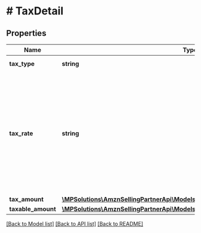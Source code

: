 # # TaxDetail

## Properties

Name | Type | Description | Notes
------------ | ------------- | ------------- | -------------
**tax_type** | **string** | Type of the tax applied. |
**tax_rate** | **string** | A decimal number with no loss of precision. Useful when precision loss is unacceptable, as with currencies. Follows RFC7159 for number representation. &lt;br&gt;**Pattern** : &#x60;^-?(0|([1-9]\\d*))(\\.\\d+)?([eE][+-]?\\d+)?$&#x60;. | [optional]
**tax_amount** | [**\MPSolutions\AmznSellingPartnerApi\Models\VendorDirectFulfillmentPayments\Money**](Money.md) |  |
**taxable_amount** | [**\MPSolutions\AmznSellingPartnerApi\Models\VendorDirectFulfillmentPayments\Money**](Money.md) |  | [optional]

[[Back to Model list]](../../README.md#models) [[Back to API list]](../../README.md#endpoints) [[Back to README]](../../README.md)
